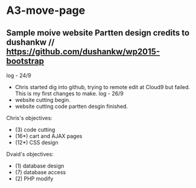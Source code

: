 # A3-move-page
Sample moive website
Partten design credits to dushankw // https://github.com/dushankw/wp2015-bootstrap
--------------------
log - 24/9 
- Chris started dig into github, trying to remote edit at Cloud9 but failed. This is my first changes to make.
log - 26/9
- website cutting begin.
- website cutting code partten desgin finished.




Chris's objectives:
- (3) code cutting
- (16*) cart and AJAX pages
- (12*) CSS design

Dvaid's objectives:
- (1) database design
- (7) database access
- (2) PHP modify 

